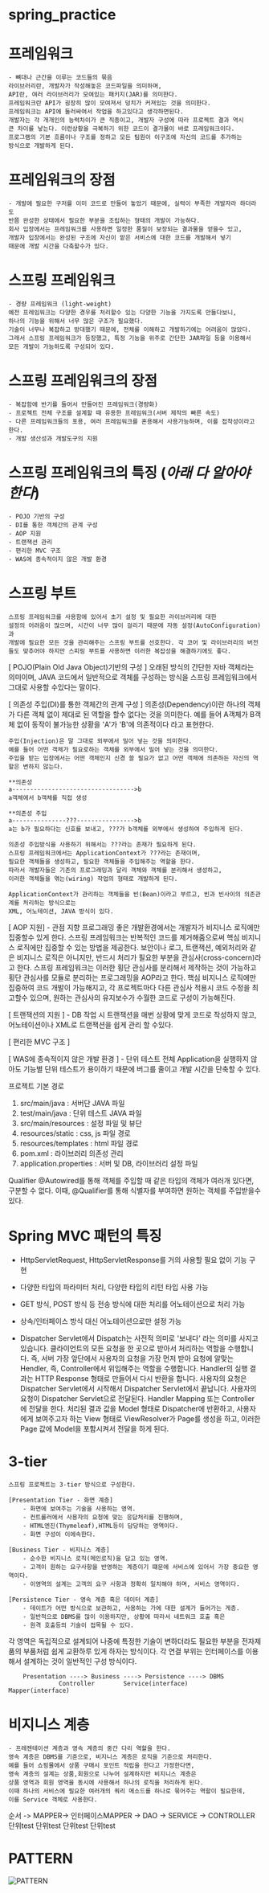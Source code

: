 # spring_practice


# 프레임워크
	- 뼈대나 근간을 이루는 코드들의 묶음
	라이브러리란, 개발자가 작성해놓은 코드파일을 의미하며,
	API란, 여러 라이브러리가 모여있는 패키지(JAR)를 의미한다.
	프레임워크란 API가 굉장히 많이 모여져서 덩치가 커져있는 것을 의미한다.
	프레임워크는 API에 둘러싸여서 작업을 하고있다고 생각하면된다.
	개발자는 각 개개인의 능력차이가 큰 직종이고, 개발자 구성에 따라 프로젝트 결과 역시
	큰 차이를 낳는다. 이런상황을 극복하기 위한 코드이 결가물이 바로 프레임워크이다.
	프로그램의 기본 흐름이나 구조를 정하고 모든 팀원이 이구조에 자신의 코드를 추가하는
	방식으로 개발하게 된다.

# 프레임워크의 장점
	- 개발에 필요한 구저를 이미 코드로 만들어 놓았기 때문에, 실력이 부족한 개발자라 하더라도
	반쯤 완성한 상태에서 필요한 부분을 조립하는 형태의 개발이 가능하다.
	회사 입장에서는 프레임워크를 사용하면 일정한 품질이 보장되는 결과물을 얻을수 있고,
	개발자 입장에서는 완성된 구조에 자신이 맡은 서비스에 대한 코드를 개발해서 넣기
	때문에 개발 시간을 다축할수가 있다.
	

# 스프링 프레임워크
	- 경량 프레임워크 (light-weight)
	예전 프레임워크는 다양한 경우를 처리할수 있는 다양한 기능을 가지도록 만들다보니,
	하나의 기능을 위해서 너무 많은 구조가 필요했다.
	기술이 너무나 복잡하고 방대했기 때문에, 전체를 이해하고 개발하기에는 어려움이 많았다.
	그래서 스프링 프레임워크가 등장했고, 특정 기능을 위주로 간단한 JAR파일 등을 이용해서
	모든 개발이 가능하도록 구성되어 있다.

# 스프링 프레임워크의 장점
	- 복잡함에 반기를 들어서 만들어진 프레임워크(경량화)
	- 프로젝트 전체 구조를 설계할 때 유용한 프레임워크(서버 제작의 빠른 속도)
	- 다른 프레임워크들의 포용, 여러 프레임워크를 혼용해서 사용가능하며, 이를 접착성이라고 한다.
	- 개발 생산성과 개발도구의 지원


# 스프링 프레임워크의 특징 (*아래 다 알아야한다*)
	- POJO 기반의 구성
	- DI를 통한 객체간의 관계 구성
	- AOP 지원
	- 트랜잭션 관리
	- 편리한 MVC 구조
	- WAS에 종속적이지 않은 개발 환경

# 스프링 부트
	스프링 프레임워크를 사용함에 있어서 초기 설정 및 필요한 라이브러리에 대한 
	설정의 어려움이 많으며, 시간이 너무 많이 걸리기 때문에 자동 설정(AutoConfiguration)과
	개발에 필요한 모든 것을 관리해주는 스프링 부트를 선호한다. 각 코어 및 라이브러리의 버전
	들도 맞추어야 하지만 스피링 부트를 사용하면 이러한 복잡성을 해결하기에도 좋다.


[ POJO(Plain Old Java Object)기반의 구성 ]
	오래된 방식의 간단한 자바 객체라는 의미이며, JAVA 코드에서 일반적으로
	객체를 구성하는 방식을 스프링 프레임워크에서 그대로 사용할 수있다는 말이다.

[ 의존성 주입(DI)를 통한 객체간의 관계 구성 ]
	의존성(Dependency)이란 하나의 객체가 다른 객체 없이 제대로 된 역할을 할수 없다는 것을 의미한다.
	예를 들어 A객체가 B객체 없이 동작이 불가능한 상황을 'A'가 'B'에 의존적이다 라고 표현한다.
	
	주입(Injection)은 말 그대로 외부에서 밀어 넣는 것을 의미한다.
	예를 들어 어떤 객체가 필요로하는 객체를 외부에서 밀어 넣는 것을 의미한다.
	주입을 받는 입장에서는 어떤 객체인지 신경 쓸 필요가 없고 어떤 객체에 의존하든 자신의 역할은 변하지 않는다.

	**의존성
	a---------------------------------->b
	a객체에서 b객체를 직접 생성

	**의존성 주입
	a---------------???---------------->b
	a는 b가 필요하다는 신호를 보내고, ???가 b객체를 외부에서 생성하여 주입하게 된다.

	의존성 주입방식을 사용하기 위해서는 ???라는 존재가 필요하게 된다.
	스프링 프레임워크에서는 ApplicationContext가 ???라는 존재이며,
	필요한 객체들을 생성하고, 필요한 객체들을 주입해주는 역할을 한다.
	따라서 개발자들은 기존의 프로그래밍과 달리 객체와 객체를 분리해서 생성하고,
	이러한 객체들을 엮는(wiring) 작업의 형태로 개발하게 된다.

	ApplicationContext가 관리하는 객체들을 빈(Bean)이라고 부르고, 빈과 빈사이의 의존관계를 처리하는 방식으로는
	XML, 어노테이션, JAVA 방식이 있다.


[ AOP 지원]
	- 관점 지향 프로그래밍
	좋은 개발환경에서는 개발자가 비지니스 로직에만 집중할수 있게 한다.
	스프링 프레임워크는 반복적인 코드를 제거해줌으로써 핵심 비지니스 로직에만 집중할 수 있는 방법을 제공한다.
	보안이나 로그, 트랜잭션, 예외처리와 같은 비지니스 로직은 아니지만, 반드시 처리가 필요한 부분을
	관심사(cross-concern)라고 한다. 스프링 프레임워크는 이러한 횡단 관심사를 분리해서 제작하는 것이 가능하고
	횡단 관심사를 모듈로 분리하는 프로그래밍을 AOP라고 한다. 핵심 비지니스 로직에만 집중하여 코드 개발이
	가능해지고, 각 프로젝트마다 다른 관심사 적용시 코드 수정을 최고할수 있으며,
	원하는 관심사의 유지보수가 수월한 코드로 구성이 가능해진다.	


[ 트랜잭션의 지원 ]
	- DB 작업 시 트랜잭션을 매번 상황에 맞게 코드로 작성하지 않고, 어노테이션이나 XML로
	트랜잭션을 쉽게 관리 할 수있다.
	

[ 편리한 MVC 구조 ]



[ WAS에 종속적이지 않은 개발 환경 ] 
	- 단위 테스트 
	전체 Application을 실행하지 않아도 기능별 단위 테스트가 용이하기 때문에
	버그를 줄이고 개발 시간을 단축할 수 있다.


프로젝트 기본 경로
   1) src/main/java         : 서버단 JAVA 파일
   2) test/main/java         : 단위 테스트 JAVA 파일
   3) src/main/resources      : 설정 파일 및 뷰단
   4) resources/static         : css, js 파일 경로
   5) resources/templates      : html 파일 경로
   6) pom.xml               : 라이브러리 의존성 관리
   7) application.properties   : 서버 및 DB, 라이브러리 설정 파일


Qualifier
	@Autowired를 통해 객체를 주입할 때 같은 타입의 객체가 여러개 있다면, 구분할 수 없다.
	이때, @Qualifier를 통해 식별자를 부여하면 원하는 객체를 주입받을수 있다.


# Spring MVC 패턴의 특징
   - HttpServletRequest, HttpServletResponse를 거의 사용할 필요 없이 기능 구현
   - 다양한 타입의 파라미터 처리, 다양한 타입의 리턴 타입 사용 가능
   - GET 방식, POST 방식 등 전송 방식에 대한 처리를 어노테이션으로 처리 가능
   - 상속/인터페이스 방식 대신 어노테이션으로만 설정 가능



- Dispatcher Servlet에서 Dispatch는 사전적 의미로 '보내다' 라는 의미를 사지고 있습니다. 
클라이언트의 모든 요청을 한 곳으로 받아서 처리하는 역할을 수행합니다. 
즉, 서버 가장 앞단에서 사용자의 요청을 가장 먼저 받아 요청에 알맞는 Hendler, 
즉, Controller에서 위임해주는 역할을 수행합니다.
Handler의 실행 결과는 HTTP Response 형태로 만들어서 다시 반환을 합니다.
사용자의 요청은 Dispatcher Servlet에서 시작해서 Dispatcher Servlet에서 끝납니다.
사용자의 요청이 Dispatcher Servlet으로 전달된다.
Handler Mapping 또는 Controller 에 전달을 한다.
처리된 결과 값을 Model 형태로 Dispatcher에 반환하고,
사용자에게 보여주고자 하는 View 형태로 ViewResolver가 Page를 생성을 하고,
이러한 Page 값에 Model을 포함시켜서 전달을 하게 된다.

# 3-tier
	스프링 프로젝트는 3-tier 방식으로 구성한다.

	[Presentation Tier - 화면 계층]
		- 화면에 보여주는 기술을 사용하는 영역.
		- 컨트롤러에서 사용자의 요청에 맞는 응답처리를 진행하며,
		- HTML엔진(Thymeleaf),HTML등이 담당하는 영역이다.
		- 화면 구성이 이에속한다.

	[Business Tier - 비지니스 계층]
		- 순수한 비지니스 로직(메인로직)을 담고 있는 영역.
		- 고객이 원하는 요구사항을 반영하는 계층이기 떄문에 서비스에 있어서 가장 중요한 영역이다.
		- 이영역의 설계는 고객의 요구 사항과 정확히 일치해야 하며, 서비스 영역이다.

	[Persistence Tier - 영속 계층 혹은 데이터 계층]
		- 데이트가 어떤 방식으로 보관하고, 사용하는 가에 대한 설계가 들어가는 게층.
		- 일반적으로 DBMS를 많이 이용하지만, 상황에 따라서 네트워크 호출 혹은
		- 원격 호출등의 기술이 접목될 수 있다.

각 영역은 독립적으로 설계되어 나중에 특정한 기술이 변하더라도 필요한 부분을 전자제품의 부품처럼
쉽게 교환하루 있게 하자는 방식이다. 각 연결 부위는 인터페이스를 이용해서 설계하는 것이 일반적인 구성 방식이다.


		Presentation ----> Business ----> Persistence ----> DBMS
	    		  Controller        Service(interface)    Mapper(interface)    

				  

# 비지니스 계층
	- 프레젠테이션 계층과 영속 계층의 중간 다리 역할을 한다.
	영속 계층은 DBMS를 기준으로, 비지니스 계층은 로직을 기준으로 처리한다.
	예를 들어 쇼핑몰에서 상품 구매시 포인트 적립을 한다고 가정한다면,
	영속 계층의 설계는 상품,회원으로 나누어 설계하지만 비지니스 계층은
	상품 영역과 회원 영역을 동시에 사용해서 하나의 로직을 처리하게 된다.
	이때 하나의 서비스에 필요한 여러개의 쿼리 메소드를 하나로 묶어주는 역할이 필요한데,
	이를 Service 객체로 사용한다.


순서 -> MAPPER-> 인터페이스MAPPER -> DAO -> SERVICE -> CONTROLLER
	    		 	 단위test         단위test   단위test         단위test

# PATTERN
![PATTERN](./pattern.jfif)

